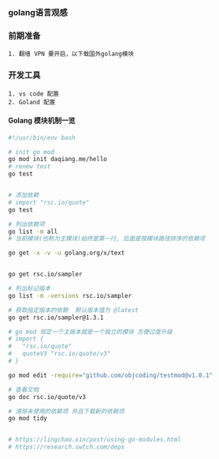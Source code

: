 


### golang语言观感

### 前期准备
    1. 翻墙 VPN 要开启，以下载国外golang模块
### 开发工具
    1. vs code 配置
    2. Goland 配置
#### Golang 模块机制一览

```sh
#!/usr/bin/env bash

# init go mod
go mod init daqiang.me/hello
# renew test
go test


# 添加依赖
# import "rsc.io/quote"
go test

# 列出依赖项
go list -m all
# 当前模块(也称为主模块)始终是第一行, 后面是按模块路径排序的依赖项

go get -x -v -u golang.org/x/text


go get rsc.io/sampler

# 列出标记版本
go list -m -versions rsc.io/sampler

# 获取指定版本的依赖  默认版本值为 @latest
go get rsc.io/sampler@1.3.1

# go mod 规定一个主版本就是一个独立的模块 方便过度升级
# import {
#   "rsc.io/quote"
#   quoteV3 "rsc.io/quote/v3"
# }

go mod edit -require="github.com/objcoding/testmod@v1.0.1"

# 查看文档
go doc rsc.io/quote/v3

# 清除未使用的依赖项 并且下载新的依赖项
go mod tidy


# https://lingchao.xin/post/using-go-modules.html
# https://research.swtch.com/deps


```